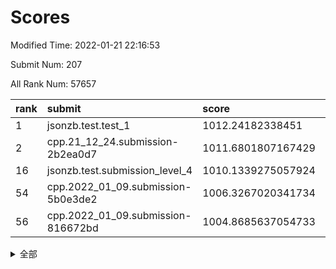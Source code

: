 # Scores

Modified Time: 2022-01-21 22:16:53

Submit Num: 207

All Rank Num: 57657

| rank |               submit               |       score        |       sigma        | pk_num |
| :--- | :--------------------------------- | :----------------- | :----------------- | :----- |
| 1    | jsonzb.test.test_1                 | 1012.24182338451   | 0.7962055808029538 | 1111   |
| 2    | cpp.21_12_24.submission-2b2ea0d7   | 1011.6801807167429 | 0.7747704019126482 | 1110   |
| 16   | jsonzb.test.submission_level_4     | 1010.1339275057924 | 0.772547882264262  | 1113   |
| 54   | cpp.2022_01_09.submission-5b0e3de2 | 1006.3267020341734 | 0.7301527544173637 | 1118   |
| 56   | cpp.2022_01_09.submission-816672bd | 1004.8685637054733 | 0.7252223814038475 | 1114   |


<details>
<summary>全部</summary>

| rank |                 submit                 |       score        |       sigma        | pk_num |
| :--- | :------------------------------------- | :----------------- | :----------------- | :----- |
| 1    | jsonzb.test.test_1                     | 1012.24182338451   | 0.7962055808029538 | 1111   |
| 2    | cpp.21_12_24.submission-2b2ea0d7       | 1011.6801807167429 | 0.7747704019126482 | 1110   |
| 3    | gobigger.level_3.submission_level_3_0  | 1011.1990520296994 | 0.7771179082953708 | 1108   |
| 4    | gobigger.level_3.submission_level_3_11 | 1011.1360592025576 | 0.7898498147756482 | 1111   |
| 5    | gobigger.level_3.submission_level_3_41 | 1011.0460709260844 | 0.7517544019147498 | 1114   |
| 6    | gobigger.level_3.submission_level_3_19 | 1010.8893265444783 | 0.7601789586379856 | 1110   |
| 7    | gobigger.level_3.submission_level_3_40 | 1010.871719161551  | 0.7707244871305894 | 1116   |
| 8    | gobigger.level_3.submission_level_3_15 | 1010.6426920348672 | 0.7567744103114887 | 1125   |
| 9    | gobigger.level_3.submission_level_3_9  | 1010.4486792880709 | 0.769329969668882  | 1114   |
| 10   | gobigger.level_3.submission_level_3_18 | 1010.4308388206457 | 0.7689146657846436 | 1113   |
| 11   | gobigger.level_3.submission_level_3_3  | 1010.4243875193523 | 0.764292548749237  | 1116   |
| 12   | gobigger.level_3.submission_level_3_4  | 1010.3999523200379 | 0.7747023161705819 | 1116   |
| 13   | gobigger.level_3.submission_level_3_27 | 1010.3939892541524 | 0.7831940728583396 | 1111   |
| 14   | gobigger.level_3.submission_level_3_42 | 1010.3307013286128 | 0.7565450053451521 | 1114   |
| 15   | gobigger.level_3.submission_level_3_26 | 1010.2241910246664 | 0.7678171522594056 | 1113   |
| 16   | jsonzb.test.submission_level_4         | 1010.1339275057924 | 0.772547882264262  | 1113   |
| 17   | gobigger.level_3.submission_level_3_13 | 1010.1179312230726 | 0.7566332933506008 | 1117   |
| 18   | gobigger.level_3.submission_level_3_46 | 1009.9666752431691 | 0.7477103413888315 | 1120   |
| 19   | gobigger.level_3.submission_level_3_35 | 1009.899722414906  | 0.7699173923877742 | 1116   |
| 20   | gobigger.level_3.submission_level_3_37 | 1009.8658408027924 | 0.7550455443427796 | 1115   |
| 21   | gobigger.level_3.submission_level_3_44 | 1009.8557815147012 | 0.7630260853664925 | 1111   |
| 22   | gobigger.level_3.submission_level_3_24 | 1009.8408709745928 | 0.7657746773313825 | 1115   |
| 23   | gobigger.level_3.submission_level_3_30 | 1009.7977573867965 | 0.7514551224764762 | 1117   |
| 24   | gobigger.level_3.submission_level_3_25 | 1009.7657066074499 | 0.7996466955501466 | 1112   |
| 25   | gobigger.level_3.submission_level_3_1  | 1009.7377993495805 | 0.7508194314580912 | 1112   |
| 26   | gobigger.level_3.submission_level_3_8  | 1009.7311582627815 | 0.7607429718310199 | 1114   |
| 27   | gobigger.level_3.submission_level_3_7  | 1009.7277806240494 | 0.7643967120762216 | 1113   |
| 28   | gobigger.level_3.submission_level_3_17 | 1009.6344228657738 | 0.7426517434243785 | 1118   |
| 29   | gobigger.level_3.submission_level_3_39 | 1009.6068932704126 | 0.7417242715470251 | 1120   |
| 30   | gobigger.level_3.submission_level_3_38 | 1009.6052922282848 | 0.7380627602906646 | 1110   |
| 31   | gobigger.level_3.submission_level_3_12 | 1009.5830881174667 | 0.7680110982310008 | 1117   |
| 32   | gobigger.level_3.submission_level_3_49 | 1009.581320737189  | 0.7554721261425115 | 1110   |
| 33   | gobigger.level_3.submission_level_3_2  | 1009.5812421073518 | 0.7428970345769538 | 1112   |
| 34   | gobigger.level_3.submission_level_3_21 | 1009.5798484351609 | 0.7507205463449933 | 1113   |
| 35   | gobigger.level_3.submission_level_3_23 | 1009.5581415877848 | 0.7546619219017622 | 1112   |
| 36   | gobigger.level_3.submission_level_3_48 | 1009.554271450502  | 0.7671844942023608 | 1118   |
| 37   | gobigger.level_3.submission_level_3_5  | 1009.5295582569532 | 0.7853119524164384 | 1116   |
| 38   | gobigger.level_3.submission_level_3_10 | 1009.4748117862013 | 0.7467185107129842 | 1117   |
| 39   | gobigger.level_3.submission_level_3_6  | 1009.4747436740079 | 0.7531662279154183 | 1117   |
| 40   | gobigger.level_3.submission_level_3_47 | 1009.4699507593458 | 0.7752018972361064 | 1112   |
| 41   | gobigger.level_3.submission_level_3_45 | 1009.3000570234191 | 0.755434579444141  | 1109   |
| 42   | gobigger.level_3.submission_level_3_32 | 1009.2696659393442 | 0.7360852819492761 | 1111   |
| 43   | gobigger.level_3.submission_level_3_16 | 1009.2290887807054 | 0.7447098183861518 | 1115   |
| 44   | gobigger.level_3.submission_level_3_28 | 1009.1707408999418 | 0.7451797807715408 | 1117   |
| 45   | gobigger.level_3.submission_level_3_20 | 1008.9731576232028 | 0.7387817692385943 | 1116   |
| 46   | gobigger.level_3.submission_level_3_14 | 1008.9681468071227 | 0.7353766494026766 | 1117   |
| 47   | gobigger.level_3.submission_level_3_22 | 1008.930336514884  | 0.7599435355686458 | 1120   |
| 48   | gobigger.level_3.submission_level_3_33 | 1008.923435263084  | 0.7267737875761274 | 1118   |
| 49   | gobigger.level_3.submission_level_3_43 | 1008.9164163042144 | 0.7471850687758674 | 1113   |
| 50   | gobigger.level_3.submission_level_3_29 | 1008.768851977199  | 0.7466816211393652 | 1111   |
| 51   | gobigger.level_3.submission_level_3_34 | 1008.712552186902  | 0.7620436411794919 | 1115   |
| 52   | gobigger.level_3.submission_level_3_31 | 1008.3728900114351 | 0.7610876471828566 | 1115   |
| 53   | gobigger.level_3.submission_level_3_36 | 1006.8403161810926 | 0.744141623171266  | 1114   |
| 54   | cpp.2022_01_09.submission-5b0e3de2     | 1006.3267020341734 | 0.7301527544173637 | 1118   |
| 55   | gobigger.level_1.submission_level_1_27 | 1004.9196562874072 | 0.7251355623842526 | 1117   |
| 56   | cpp.2022_01_09.submission-816672bd     | 1004.8685637054733 | 0.7252223814038475 | 1114   |
| 57   | gobigger.level_1.submission_level_1_41 | 1004.5362458943551 | 0.7183525036211688 | 1114   |
| 58   | gobigger.level_1.submission_level_1_26 | 1004.5129663223689 | 0.7152895945104043 | 1114   |
| 59   | gobigger.level_1.submission_level_1_7  | 1004.4902727165795 | 0.7241751315243806 | 1114   |
| 60   | gobigger.level_1.submission_level_1_34 | 1004.2286013401973 | 0.7132476633648664 | 1112   |
| 61   | gobigger.level_1.submission_level_1_20 | 1004.1853713321284 | 0.7109415322674861 | 1111   |
| 62   | gobigger.level_1.submission_level_1_28 | 1004.1428900311795 | 0.7152928902820294 | 1114   |
| 63   | gobigger.level_1.submission_level_1_12 | 1004.1309718595821 | 0.7198211555191847 | 1115   |
| 64   | gobigger.level_1.submission_level_1_33 | 1004.0479693349206 | 0.7094966810178379 | 1113   |
| 65   | gobigger.level_1.submission_level_1_39 | 1004.0207579443922 | 0.7200847439040934 | 1113   |
| 66   | gobigger.level_1.submission_level_1_15 | 1004.0190231477474 | 0.7259613716262638 | 1112   |
| 67   | gobigger.level_1.submission_level_1_46 | 1003.9329913364372 | 0.7120464684872966 | 1115   |
| 68   | gobigger.level_1.submission_level_1_11 | 1003.8731573732541 | 0.7173453495855147 | 1116   |
| 69   | gobigger.level_1.submission_level_1_3  | 1003.8352902779451 | 0.71402516643216   | 1110   |
| 70   | gobigger.level_1.submission_level_1_9  | 1003.7971296474707 | 0.7008041158435906 | 1119   |
| 71   | gobigger.level_1.submission_level_1_17 | 1003.7482377720747 | 0.7037231406792309 | 1116   |
| 72   | gobigger.level_1.submission_level_1_45 | 1003.7439499752344 | 0.7286384054709804 | 1116   |
| 73   | gobigger.level_1.submission_level_1_6  | 1003.7257499960887 | 0.7185841325622433 | 1110   |
| 74   | gobigger.level_1.submission_level_1_43 | 1003.6729025816138 | 0.7035956575686391 | 1110   |
| 75   | gobigger.level_1.submission_level_1_47 | 1003.4639048651657 | 0.7204021291024205 | 1115   |
| 76   | gobigger.level_1.submission_level_1_25 | 1003.4215364264771 | 0.7179770510047421 | 1116   |
| 77   | gobigger.level_1.submission_level_1_37 | 1003.4043352388481 | 0.7198774867005173 | 1119   |
| 78   | gobigger.level_1.submission_level_1_5  | 1003.3846230822603 | 0.7198985547305394 | 1114   |
| 79   | gobigger.level_1.submission_level_1_13 | 1003.281347995813  | 0.7239156837444353 | 1114   |
| 80   | gobigger.level_1.submission_level_1_23 | 1003.2544453475708 | 0.7052587973526792 | 1113   |
| 81   | gobigger.level_1.submission_level_1_35 | 1003.2486743825208 | 0.7174287772819337 | 1116   |
| 82   | gobigger.level_1.submission_level_1_40 | 1003.2174477612278 | 0.7177464918238179 | 1118   |
| 83   | gobigger.level_1.submission_level_1_21 | 1003.161587961922  | 0.7226283596185357 | 1115   |
| 84   | gobigger.level_1.submission_level_1_4  | 1003.1377574962559 | 0.7176153094712326 | 1116   |
| 85   | gobigger.level_1.submission_level_1_1  | 1003.0616443727891 | 0.7001366172583374 | 1117   |
| 86   | gobigger.level_1.submission_level_1_44 | 1003.0553227307686 | 0.7156304039445479 | 1115   |
| 87   | gobigger.level_1.submission_level_1_31 | 1003.0422024584132 | 0.7192790151897899 | 1120   |
| 88   | gobigger.level_1.submission_level_1_30 | 1003.0101728773952 | 0.7181776660913827 | 1116   |
| 89   | gobigger.level_1.submission_level_1_42 | 1002.9826388068217 | 0.7142611556048638 | 1112   |
| 90   | gobigger.level_1.submission_level_1_29 | 1002.9549309599338 | 0.7165538427276006 | 1117   |
| 91   | gobigger.level_1.submission_level_1_48 | 1002.9508789187939 | 0.7174088946856816 | 1109   |
| 92   | gobigger.level_1.submission_level_1_32 | 1002.904533995927  | 0.7103612594184114 | 1115   |
| 93   | gobigger.level_1.submission_level_1_49 | 1002.8433107193285 | 0.7065550155217633 | 1111   |
| 94   | gobigger.level_1.submission_level_1_18 | 1002.8366556608129 | 0.7083081799313297 | 1111   |
| 95   | gobigger.level_1.submission_level_1_22 | 1002.7235124499578 | 0.7180212653502648 | 1119   |
| 96   | gobigger.level_1.submission_level_1_24 | 1002.7078110543988 | 0.7163971922781457 | 1112   |
| 97   | gobigger.level_1.submission_level_1_8  | 1002.5598719220153 | 0.7136831551585182 | 1110   |
| 98   | gobigger.level_1.submission_level_1_10 | 1002.5545608229592 | 0.7114915942571063 | 1114   |
| 99   | gobigger.level_1.submission_level_1_38 | 1002.5006088462831 | 0.7216862161591651 | 1113   |
| 100  | gobigger.level_1.submission_level_1_2  | 1002.303292604285  | 0.7114123652879967 | 1117   |
| 101  | gobigger.level_1.submission_level_1_14 | 1002.2605814072758 | 0.7144644798896354 | 1112   |
| 102  | gobigger.level_1.submission_level_1_0  | 1002.1824715880421 | 0.7101497188828095 | 1113   |
| 103  | gobigger.level_1.submission_level_1_36 | 1002.1068608648463 | 0.7113770307038686 | 1118   |
| 104  | gobigger.level_1.submission_level_1_16 | 1002.0197525623036 | 0.7156899460275901 | 1113   |
| 105  | gobigger.level_1.submission_level_1_19 | 1001.4183531450989 | 0.7122672478714204 | 1115   |
| 106  | gobigger.random.submission_random_8    | 997.5025388418044  | 0.7071456221034228 | 1119   |
| 107  | gobigger.random.submission_random_31   | 997.3592218272358  | 0.6973727622345999 | 1109   |
| 108  | gobigger.random.submission_random_14   | 997.2070791502236  | 0.7107538735891242 | 1119   |
| 109  | gobigger.random.submission_random_24   | 997.0095099249932  | 0.7099610868629894 | 1113   |
| 110  | gobigger.random.submission_random_2    | 996.9035588654507  | 0.7081285746250047 | 1112   |
| 111  | gobigger.random.submission_random_32   | 996.7318956641451  | 0.6920681037750015 | 1112   |
| 112  | gobigger.random.submission_random_21   | 996.7006305612755  | 0.7012163354702928 | 1117   |
| 113  | gobigger.random.submission_random_42   | 996.6723693520275  | 0.7082615443986434 | 1112   |
| 114  | gobigger.random.submission_random_20   | 996.6645424890384  | 0.7060698389797371 | 1114   |
| 115  | gobigger.random.submission_random_26   | 996.5372123597684  | 0.707211565353863  | 1116   |
| 116  | gobigger.random.submission_random_9    | 996.5197870491952  | 0.7072566138463273 | 1113   |
| 117  | gobigger.random.submission_random_19   | 996.4715225451765  | 0.7118191085743304 | 1114   |
| 118  | gobigger.random.submission_random_48   | 996.4426557761811  | 0.7277936322634376 | 1111   |
| 119  | gobigger.random.submission_random_22   | 996.4254024319554  | 0.7122934016893737 | 1112   |
| 120  | gobigger.random.submission_random_17   | 996.3359968910928  | 0.713218929202866  | 1113   |
| 121  | gobigger.random.submission_random_38   | 996.2999091064152  | 0.7078736204137145 | 1108   |
| 122  | gobigger.random.submission_random_41   | 996.2703921238563  | 0.7098724636808238 | 1104   |
| 123  | gobigger.random.submission_random_29   | 996.1801677992999  | 0.704144401299839  | 1113   |
| 124  | gobigger.random.submission_random_27   | 996.1776608768071  | 0.7080019328359879 | 1112   |
| 125  | gobigger.random.submission_random_23   | 996.0971925942061  | 0.7011358255841579 | 1117   |
| 126  | gobigger.random.submission_random_40   | 996.0971626089674  | 0.7133842171148228 | 1111   |
| 127  | gobigger.random.submission_random_1    | 996.0669718422351  | 0.7145036644039233 | 1117   |
| 128  | gobigger.random.submission_random_49   | 996.0283996844864  | 0.7097879555025866 | 1110   |
| 129  | gobigger.random.submission_random_12   | 996.0125002662533  | 0.697014310606076  | 1111   |
| 130  | gobigger.random.submission_random_44   | 995.9695100531361  | 0.7338550328228723 | 1114   |
| 131  | gobigger.random.submission_random_3    | 995.9507236272713  | 0.7049584086721973 | 1119   |
| 132  | gobigger.random.submission_random_39   | 995.920538921299   | 0.7132364281946774 | 1112   |
| 133  | gobigger.random.submission_random_25   | 995.9090627686518  | 0.7004473199132336 | 1119   |
| 134  | gobigger.random.submission_random_46   | 995.8362154100838  | 0.7028936534338937 | 1111   |
| 135  | gobigger.random.submission_random_33   | 995.7418877648714  | 0.7128318476820598 | 1115   |
| 136  | gobigger.random.submission_random_43   | 995.7027307596646  | 0.7100635035981889 | 1107   |
| 137  | gobigger.random.submission_random_16   | 995.5841055243185  | 0.7027066942128641 | 1111   |
| 138  | gobigger.random.submission_random_11   | 995.5806004834831  | 0.706576674363182  | 1117   |
| 139  | gobigger.random.submission_random_15   | 995.5801435418027  | 0.6953504494720414 | 1118   |
| 140  | gobigger.random.submission_random_45   | 995.5684523839616  | 0.7164335536482992 | 1114   |
| 141  | gobigger.random.submission_random_47   | 995.50926559579    | 0.7085924418073647 | 1109   |
| 142  | gobigger.random.submission_random_0    | 995.4771824179599  | 0.7499483046907284 | 1112   |
| 143  | gobigger.random.submission_random_10   | 995.1832478049673  | 0.7218598918500133 | 1116   |
| 144  | gobigger.random.submission_random_7    | 995.1324750584574  | 0.7187016500687093 | 1116   |
| 145  | gobigger.random.submission_random_13   | 995.1269049638834  | 0.7290029496959507 | 1110   |
| 146  | gobigger.random.submission_random_34   | 995.1053766933412  | 0.7204030453290093 | 1115   |
| 147  | gobigger.random.submission_random_35   | 995.0716213916056  | 0.7205931729755537 | 1115   |
| 148  | gobigger.random.submission_random_37   | 995.0407311440212  | 0.699976089906885  | 1113   |
| 149  | gobigger.random.submission_random_36   | 995.0100893698609  | 0.7082389330061555 | 1116   |
| 150  | gobigger.random.submission_random_18   | 994.9981852542456  | 0.7177723834264443 | 1121   |
| 151  | gobigger.random.submission_random_6    | 994.9278853393281  | 0.7088771717380128 | 1115   |
| 152  | gobigger.random.submission_random_5    | 994.8810277983176  | 0.7181362504981402 | 1112   |
| 153  | gobigger.random.submission_random_30   | 994.8514015578888  | 0.7143723240447465 | 1109   |
| 154  | gobigger.level_2.submission_level_2_12 | 994.6953837801436  | 0.7279783710556573 | 1113   |
| 155  | gobigger.random.submission_random_4    | 994.5822793680456  | 0.7104944763987342 | 1110   |
| 156  | gobigger.level_2.submission_level_2_5  | 994.3068695698792  | 0.7194099952226986 | 1115   |
| 157  | gobigger.random.submission_random_28   | 994.1440754915086  | 0.7166236409598297 | 1122   |
| 158  | gobigger.level_2.submission_level_2_35 | 993.6744310013734  | 0.7349082359627715 | 1110   |
| 159  | gobigger.level_2.submission_level_2_4  | 993.5292443045474  | 0.7354337465494268 | 1113   |
| 160  | gobigger.level_2.submission_level_2_10 | 993.302274925308   | 0.7348858269923575 | 1115   |
| 161  | gobigger.level_2.submission_level_2_38 | 993.170229141263   | 0.7413654484063523 | 1114   |
| 162  | gobigger.level_2.submission_level_2_33 | 993.1314441585703  | 0.7263571795923267 | 1117   |
| 163  | gobigger.level_2.submission_level_2_34 | 993.1297512726386  | 0.7266830439694367 | 1116   |
| 164  | gobigger.level_2.submission_level_2_15 | 993.0248257578446  | 0.7342977634601181 | 1115   |
| 165  | gobigger.level_2.submission_level_2_20 | 992.993437798704   | 0.7553187077142604 | 1115   |
| 166  | gobigger.level_2.submission_level_2_44 | 992.9692958784689  | 0.7476697825948048 | 1115   |
| 167  | gobigger.level_2.submission_level_2_9  | 992.9043208610492  | 0.7540982863980681 | 1113   |
| 168  | gobigger.level_2.submission_level_2_36 | 992.7704077565542  | 0.7541067820659411 | 1111   |
| 169  | gobigger.level_2.submission_level_2_24 | 992.7534471183749  | 0.7333072366558662 | 1107   |
| 170  | gobigger.level_2.submission_level_2_49 | 992.5797357474155  | 0.7552630210274621 | 1116   |
| 171  | gobigger.level_2.submission_level_2_21 | 992.5344644568302  | 0.7288449590291374 | 1114   |
| 172  | gobigger.level_2.submission_level_2_3  | 992.531082070399   | 0.7325177053079871 | 1115   |
| 173  | gobigger.level_2.submission_level_2_11 | 992.4053427043423  | 0.732443819305874  | 1115   |
| 174  | gobigger.level_2.submission_level_2_37 | 992.3622146388324  | 0.7448271743537936 | 1115   |
| 175  | gobigger.level_2.submission_level_2_7  | 992.2538458691756  | 0.7418427312829435 | 1114   |
| 176  | gobigger.level_2.submission_level_2_43 | 992.2465597665944  | 0.7439676763077201 | 1119   |
| 177  | gobigger.level_2.submission_level_2_48 | 992.1845579202326  | 0.7445618600934236 | 1115   |
| 178  | gobigger.level_2.submission_level_2_40 | 992.1128475241047  | 0.7313646238618727 | 1111   |
| 179  | gobigger.level_2.submission_level_2_8  | 992.0904148353684  | 0.7510252762871127 | 1115   |
| 180  | gobigger.level_2.submission_level_2_32 | 992.0727512416131  | 0.7303370156649555 | 1113   |
| 181  | gobigger.level_2.submission_level_2_42 | 992.0195463904797  | 0.7569474429024436 | 1115   |
| 182  | gobigger.level_2.submission_level_2_39 | 992.0068985643552  | 0.7661619479938584 | 1121   |
| 183  | gobigger.level_2.submission_level_2_47 | 992.0027821073598  | 0.7430737428432638 | 1111   |
| 184  | gobigger.level_2.submission_level_2_22 | 991.9595146790138  | 0.7564572502772839 | 1118   |
| 185  | gobigger.level_2.submission_level_2_0  | 991.9454590286082  | 0.7432857031294953 | 1118   |
| 186  | gobigger.level_2.submission_level_2_23 | 991.9199038478911  | 0.7506779015942728 | 1113   |
| 187  | gobigger.level_2.submission_level_2_18 | 991.8661114522271  | 0.7478204528409582 | 1119   |
| 188  | gobigger.level_2.submission_level_2_1  | 991.8460889275522  | 0.756327187193881  | 1117   |
| 189  | gobigger.level_2.submission_level_2_2  | 991.7327674179185  | 0.757622549578727  | 1113   |
| 190  | gobigger.level_2.submission_level_2_46 | 991.6867661428734  | 0.7616241659503309 | 1109   |
| 191  | gobigger.level_2.submission_level_2_6  | 991.6510973540642  | 0.739551956079755  | 1122   |
| 192  | gobigger.level_2.submission_level_2_29 | 991.6106035321104  | 0.7544263314918945 | 1115   |
| 193  | gobigger.level_2.submission_level_2_45 | 991.5759983038685  | 0.7518119920218445 | 1120   |
| 194  | gobigger.level_2.submission_level_2_41 | 991.5384873467088  | 0.7588267213658687 | 1109   |
| 195  | gobigger.level_2.submission_level_2_14 | 991.3381917819047  | 0.7493991149966364 | 1109   |
| 196  | gobigger.level_2.submission_level_2_17 | 991.3329056217815  | 0.7541484051420325 | 1116   |
| 197  | gobigger.level_2.submission_level_2_31 | 991.2321723901279  | 0.7443550734934978 | 1105   |
| 198  | gobigger.level_2.submission_level_2_26 | 991.1835138272811  | 0.7454215253107455 | 1120   |
| 199  | gobigger.level_2.submission_level_2_16 | 991.0103206081429  | 0.7506280546449973 | 1113   |
| 200  | gobigger.level_2.submission_level_2_28 | 990.9727458368045  | 0.7483595203725828 | 1112   |
| 201  | gobigger.level_2.submission_level_2_30 | 990.6982247102499  | 0.7556505333873187 | 1112   |
| 202  | gobigger.level_2.submission_level_2_27 | 990.5165202198641  | 0.7697068738473488 | 1114   |
| 203  | gobigger.level_2.submission_level_2_25 | 990.5147298726977  | 0.7301387721340499 | 1117   |
| 204  | gobigger.level_2.submission_level_2_13 | 990.3720456639766  | 0.7825815254463995 | 1112   |
| 205  | gobigger.level_2.submission_level_2_19 | 989.8236172464311  | 0.7807140705420051 | 1111   |
| 206  | gobigger.none.submission_none_0        | 977.3970973469055  | 1.340593532450064  | 1119   |
| 207  | gobigger.none.submission_none_1        | 976.1538634915826  | 1.4328179722983012 | 1115   |

</details>